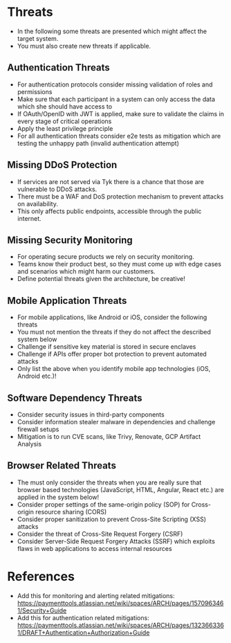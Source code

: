 # Threats

- In the following some threats are presented which might affect the target system.
- You must also create new threats if applicable.

## Authentication Threats

- For authentication protocols consider missing validation of roles and permissions
- Make sure that each participant in a system can only access the data which she should have access to
- If OAuth/OpenID with JWT is applied, make sure to validate the claims in every stage of critical operations
- Apply the least privilege principle
- For all authentication threats consider e2e tests as mitigation which are testing the unhappy path (invalid authentication attempt)

## Missing DDoS Protection

- If services are not served via Tyk there is a chance that those are vulnerable to DDoS attacks.
- There must be a WAF and DoS protection mechanism to prevent attacks on availability.
- This only affects public endpoints, accessible through the public internet.

## Missing Security Monitoring

- For operating secure products we rely on security monitoring.
- Teams know their product best, so they must come up with edge cases and scenarios which might harm our customers.
- Define potential threats given the architecture, be creative!

## Mobile Application Threats

- For mobile applications, like Android or iOS, consider the following threats
- You must not mention the threats if they do not affect the described system below
- Challenge if sensitive key material is stored in secure enclaves
- Challenge if APIs offer proper bot protection to prevent automated attacks
- Only list the above when you identify mobile app technologies (iOS, Android etc.)!

## Software Dependency Threats

- Consider security issues in third-party components
- Consider information stealer malware in dependencies and challenge firewall setups
- Mitigation is to run CVE scans, like Trivy, Renovate, GCP Artifact Analysis

## Browser Related Threats

- The must only consider the threats when you are really sure that browser based technologies (JavaScript, HTML, Angular, React etc.) are applied in the system below!
- Consider proper settings of the same-origin policy (SOP) for Cross-origin resource sharing (CORS)
- Consider proper sanitization to prevent Cross-Site Scripting (XSS) attacks
- Consider the threat of Cross-Site Request Forgery (CSRF)
- Consider Server-Side Request Forgery Attacks (SSRF) which exploits flaws in web applications to access internal resources

# References

- Add this for monitoring and alerting related mitigations: https://paymenttools.atlassian.net/wiki/spaces/ARCH/pages/1570963461/Security+Guide
- Add this for authentication related mitigations: https://paymenttools.atlassian.net/wiki/spaces/ARCH/pages/1323663361/DRAFT+Authentication+Authorization+Guide
